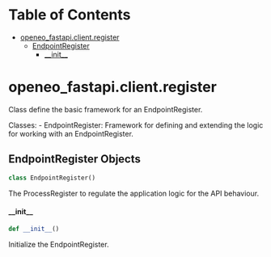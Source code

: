 # Table of Contents

* [openeo\_fastapi.client.register](#openeo_fastapi.client.register)
  * [EndpointRegister](#openeo_fastapi.client.register.EndpointRegister)
    * [\_\_init\_\_](#openeo_fastapi.client.register.EndpointRegister.__init__)

<a id="openeo_fastapi.client.register"></a>

# openeo\_fastapi.client.register

Class define the basic framework for an EndpointRegister.

Classes:
    - EndpointRegister: Framework for defining and extending the logic for working with an EndpointRegister.

<a id="openeo_fastapi.client.register.EndpointRegister"></a>

## EndpointRegister Objects

```python
class EndpointRegister()
```

The ProcessRegister to regulate the application logic for the API behaviour.

<a id="openeo_fastapi.client.register.EndpointRegister.__init__"></a>

#### \_\_init\_\_

```python
def __init__()
```

Initialize the EndpointRegister.


